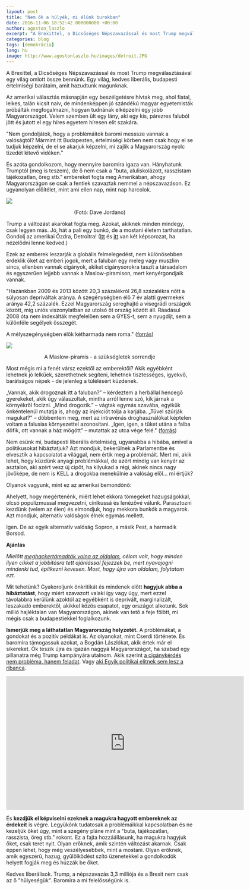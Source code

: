 ```yaml
---
layout: post
title: "Nem ők a hülyék, mi élünk burokban"
date: 2016-11-06 18:52:42.000000000 +00:00
author: agoston_laszlo
excerpt: "A Brexittel, a Dicsőséges Népszavazással és most Trump megválasztásával egy világ omlott össze bennünk. Egy világ, kedves liberális, budapesti értelmiségi barátaim, amit hazudtunk magunknak."
categories: blog
tags: [demokrácia]
lang: hu
image: http://www.agostonlaszlo.hu/images/detroit.JPG
---
```


A Brexittel, a Dicsőséges Népszavazással és most Trump megválasztásával egy világ omlott össze bennünk. Egy világ, kedves liberális, budapesti értelmiségi barátaim, amit hazudtunk magunknak.

Az amerikai választás másnapján egy beszélgetésre hívtak meg, ahol fiatal, lelkes, talán kicsit naiv, de mindenképpen jó szándékú magyar egyetemisták próbálták megfogalmazni, hogyan tudnának elképzelni egy jobb Magyarországot. Velem szemben ült egy lány, aki egy kis, párezres faluból jött és jutott el egy híres egyetem híresen elit szakára. 

"Nem gondoljátok, hogy a problémáitok baromi messsze vannak a valóságtól? Mármint itt Budapesten, értelmiségi körben nem csak hogy el se tudjuk képzelni, de el se akarjuk képzelni, mi zajlik a Magyarország nyolc tizedét kitevő vidéken."

És azóta gondolkozom, hogy mennyire baromira igaza van. Hányhatunk Trumptól (meg is teszem), de ő nem csak a "buta, aluliskolázott, rasszistam tájékozatlan, öreg stb." embereket fogta meg Amerikában, ahogy Magyarországon se csak a fentiek szavaztak nemmel a népszavazáson. Ez ugyanolyan előítélet, mint ami ellen nap, mint nap harcolok. 

![](http://www.agostonlaszlo.hu/images/detroit.JPG)
<center>(Fotó: Dave Jordano)</center>

Trump a változást akarókat fogta meg. Azokat, akiknek minden mindegy, csak legyen más. Jó, hát a pali egy bunkó, de a mostani életem tarthatatlan. Gondolj az amerikai Ózdra, Detroitra! ([Itt](http://index.hu/nagykep/2013/03/18/detroit/) és [itt](http://index.hu/nagykep/2015/08/21/magyar_fotos_nepesitette_be_az_ures_varost/) van két képsorozat, ha nézelődni lenne kedved.)

Ezek az emberek leszarják a globális felmelegedést, nem különösebben érdeklik őket az emberi jogok, mert a faluban egy meleg vagy muszlim sincs, ellenben vannak cigányok, akiket cigánysorokra taszít a társadalom és egyszerűen lejjebb vannak a Maslow-piramison, mert kenyérgondjaik vannak.

"Hazánkban 2009 és 2013 között 20,3 százalékról 26,8 százalékra nőtt a súlyosan depriváltak aránya. A szegénységben élő 7 év alatti gyermekek aránya 42,2 százalék. Ezzel Magyarország sereghajtó a visegrádi országok között, míg uniós viszonylatban az utolsó öt ország között áll. Ráadásul 2008 óta nem indexálták megfelelően sem a GYES-t, sem a nyugdíjt, sem a különféle segélyek összegét.

A mélyszegénységben élők kétharmada nem roma." ([forrás](http://hu.euronews.com/2015/06/15/egyre-tobb-gyermek-el-melyszegenysegben-magyarorszagon-ki-segit-rajtuk))

![](http://www.agostonlaszlo.hu/images/maslow.jpg)
<center>A Maslow-piramis - a szükségletek sorrendje</center>

Most mégis mi a fenét vársz ezektől az emberektől? Akik egyébként lehetnek jó lelkűek, szerethetnek segíteni, lehetnek tisztességes, igyekvő, barátságos népek - de jelenleg a túlélésért küzdenek. 

„Vannak, akik drogoznak itt a faluban?” – kérdeztem a herbállal hencegő gyerekeket, akik úgy válaszoltak, mintha arról lenne szó, kik járnak a környékről focizni. „Mind drogozik.” – vágtak egymás szavába, egyikük önkéntelenül mutatja is, ahogy az injekciót tolja a karjába. „Tűvel szúrják magukat?” – döbbentem meg, mert az intravénás droghasználókat képtelen voltam a falusias környezettel azonosítani. „Igen, igen, a tűket utána a falba döfik, ott vannak a ház mögött” – mutattak az utca vége felé." ([forrás](http://index.hu/belfold/2015/04/16/dizajnerdrogdalun/))

Nem esünk mi, budapesti liberális értelmiség, ugyanabba a hibába, amivel a politikusokat hibáztatjuk? Azt mondjuk, bekerülnek a Parlamentbe és elvesztik a kapcsolatot a világgal, nem értik meg a problémáit. Mert mi, akik lehet, hogy küzdünk anyagi problémákkal, de azért mindig van kenyér az asztalon, aki azért vesz új cipőt, ha kilyukad a régi, akinek nincs nagy jövőképe, de nem is KELL a drogokba menekülnie a valóság elől... mi értjük?

Olyanok vagyunk, mint ez az amerikai bemondónő:

<div class="fb-video" data-href="https://www.facebook.com/agostonlaszloartist/videos/961483667289065/"  
  data-allowfullscreen="true" data-width="500"></div>
  
Ahelyett, hogy megértenénk, miért lehet ekkora tömegeket hazugságokkal, olcsó populizmussal megvezetni, cinikussá és lenézővé válunk. Parasztozni kezdünk (velem az élen) és elmondjuk, hogy mekkora bunkók a magyarok. Azt mondjuk, alternatív valóságok élnek egymás mellett.

Igen. De az egyik alternatív valóság Sopron, a másik Pest, a harmadik Borsod.

**Ajánlás**

*Mielőtt [meghackertámadták volna az oldalam](http://agostonlaszlo.hu/blog/visszatertem), célom volt, hogy minden ilyen cikket a jobbításra tett ajánlással fejezzek be, mert nyavajogni mindenki tud, építkezni kevesen. Most, hogy újra van oldalam, folytatom ezt.*

Mit tehetünk? Gyakoroljunk önkritikát és mindenek előtt **hagyjuk abba a hibáztatást**, hogy miért szavazott valaki így vagy úgy, mert ezzel távolabbra kerülünk azoktól az egyébként is deprivált, marginalizált, leszakadó emberektől, akikkel közös csapatot, egy országot alkotunk. Sok millió hajléktalan van Magyarországon, akinek van tető a feje fölött, mi mégis csak a budapestiekkel foglalkozunk.

**Ismerjük meg a láthatatlan Magyarország helyzetét.** A problémákat, a gondokat és a pozitív példákat is. Az olyanokat, mint Cserdi története. És baromira támogassuk azokat, a Bogdán Lászlókat, akik értek már el sikereket. Ők teszik újra és igazán naggyá Magyarországot, ha szabad egy pillanatra még Trump kampányára utalnom. Akik szerint [a cigánykérdés nem probléma, hanem feladat](http://www.origo.hu/itthon/20150618-cserdi-bogdan-laszlo-cigany-roma-jobbik.html). Vagy [aki Egyik politikai elitnek sem lesz a ribanca](http://mandiner.hu/cikk/20150818_egyik_politikai_elitnek_sem_leszek_a_ribanca_a_cserdi_polgarmester_bogdan_laszlo_a_mandinernek).

<iframe src="https://player.vimeo.com/video/191125143" width="640" height="360" frameborder="0" webkitallowfullscreen mozallowfullscreen allowfullscreen></iframe>

És **kezdjük el képviselni ezeknek a magukra hagyott embereknek az érdekeit** is végre. Legyükónk tudatosak a problémáikkal kapcsolatban és ne kezeljük őket úgy, mint a szegény pláne mint a "buta, tájékozatlan, rasszista, öreg stb." rokont. Ez a fajta hozzáállásunk, ha magukra hagyjuk őket, csak teret nyit. Olyan erőknek, amik szintén változást akarnak. Csak éppen lehet, hogy még veszélyesebbek, mint a mostani. Olyan erőknek, amik egyszerű, hazug, gyűlölködést szító üzenetekkel a gondolkodók helyett fogják meg és húzzák be őket.

Kedves liberálisok. Trump, a népszavazás 3,3 milliója és a Brexit nem csak az ő "hülyeségük". Baromira a mi felelősségünk is.





